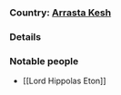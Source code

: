 ### Country: [Arrasta Kesh](Notes/Locations/Arrasta%20Kesh.md)

### Details




### Notable people
- [[Lord Hippolas Eton]]
